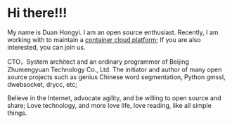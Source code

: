 # Hi there!!!


My name is Duan Hongyi. I am an open source enthusiast. Recently, I am working with to maintain a [container cloud platform](https://github.com/drycc/workflow); If you are also interested, you can join us.

CTO，System architect and an ordinary programmer of Beijing Zhumengyuan Technology Co., Ltd. The initiator and author of many open source projects such as genius Chinese word segmentation, Python gmssl, dwebsocket, drycc, etc;

Believe in the Internet, advocate agility, and be willing to open source and share; Love technology, and more love life, love reading, like all simple things.
